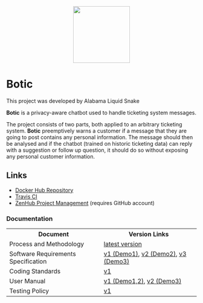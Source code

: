 <div align="center"><img src="https://cos301-2019-se.github.io/Botic/images/Logo2.png" width="150"></div>

# Botic

This project was developed by Alabama Liquid Snake

**Botic** is a privacy-aware chatbot used to handle ticketing system messages.

The project consists of two parts, both applied to an arbitrary ticketing system. **Botic** preemptively warns a customer if a message that they are going to post contains any personal information. The message should then be analysed and if the chatbot (trained on historic ticketing data) can reply with a suggestion or follow up question, it should do so without exposing any personal customer information.

<!--## Live Demo
1. In your browser, open: https://botic-frontend.herokuapp.com
2. Type your message in the open chatbot, include personal information.
3. Observe as the information is highlighted according to how serve it is.
4. Click send to see the Chatbot's response.-->

## Links
- <a href="https://hub.docker.com/r/alabamaliquidservices/botic" target="_blank">Docker Hub Repository</a>
- <a href="https://travis-ci.com/cos301-2019-se/Botic" target="_blank">Travis CI</a>
- <a href="https://app.zenhub.com/workspaces/botic-5cc1a7ea036c7737a1fc9673/board?repos=182156004" target="_blank">ZenHub Project Management</a> (requires GitHub account)

### Documentation

<table>
    <tr>
        <th>Document</th>
        <th>Version Links</th>
    </tr>
    <tr>
        <td>Process and Methodology</td>
        <td><a href="https://cos301-2019-se.github.io/Botic/compiled/Process_and_Methodology.pdf" target="_blank">latest version</a></td>
    </tr>
    <tr>
        <td>Software Requirements Specification</td>
        <td><a href="https://cos301-2019-se.github.io/Botic/compiled/Botic_SRS_v1.pdf" target="_blank">v1 (Demo1)</a>, <a href="https://cos301-2019-se.github.io/Botic/compiled/Botic_SRS_v2.pdf" target="_blank">v2 (Demo2)</a>, <a href="https://cos301-2019-se.github.io/Botic/compiled/Botic_SRS_v3.pdf" target="_blank">v3 (Demo3)</a></td>
    </tr>
    <tr>
        <td>Coding Standards</td>
        <td><a href="https://cos301-2019-se.github.io/Botic/compiled/Coding_Standards.pdf" target="_blank">v1</a></td>
    </tr>
    <tr>
        <td>User Manual</td>
        <td><a href="https://cos301-2019-se.github.io/Botic/compiled/User_Manual_v1.pdf" target="_blank">v1 (Demo1,2)</a>, <a href="https://cos301-2019-se.github.io/Botic/compiled/User_Manual_v2.pdf" target="_blank">v2 (Demo3)</a></td>
    </tr>
    <tr>
        <td>Testing Policy</td>
        <td><a href="https://cos301-2019-se.github.io/Botic/compiled/Testing_Policy.pdf" target="_blank">v1</a></td>
    </tr>
</table>
<!--<a href="https://cos301-2019-se.github.io/Botic/compiled/Architecture_and_Deployment_Diagrams.pdf" target="_blank">Architecture and Deployment Diagrams</a>-->
